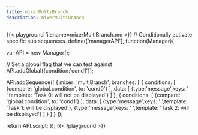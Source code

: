 ```yaml
---
title: mixerMultiBranch
description: mixerMultiBranch
---
```


{{< playground filename=mixerMultiBranch.md >}}
// Conditionally activate specific sub sequences.
define(['managerAPI'], function(Manager){

  var API = new Manager();

  // Set a global flag that we can test against
  API.addGlobal({condition:'cond1'});

  API.addSequence([
    {
      mixer: 'multiBranch',
      branches: [
          {
            conditions: [
              {compare: 'global.condition', to: 'cond0'}
            ],
            data: [
              {type:'message',keys: ' ',template: 'Task 0: will not be displayed'}
            ]
          },
          {
            conditions: [
              {compare: 'global.condition', to: 'cond1'}
            ],
            data: [
              {type:'message',keys: ' ',template: 'Task 1: will be displayed'},
              {type:'message',keys: ' ',template: 'Task 2: will be displayed'}
            ]
          }
      ]
    }
  ]);

  return API.script;
});
{{< /playground >}}
